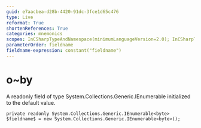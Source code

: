 ```yaml
---
guid: e7aacbea-d28b-4420-91dc-3fce1d65c476
type: Live
reformat: True
shortenReferences: True
categories: mnemonics
scopes: InCSharpTypeAndNamespace(minimumLanguageVersion=2.0); InCSharpTypeMember(minimumLanguageVersion=2.0)
parameterOrder: fieldname
fieldname-expression: constant("fieldname")
---
```


# o~by

A readonly field of type System.Collections.Generic.IEnumerable<byte> initialized to the default value.

```
private readonly System.Collections.Generic.IEnumerable<byte> $fieldname$ = new System.Collections.Generic.IEnumerable<byte>();
```
